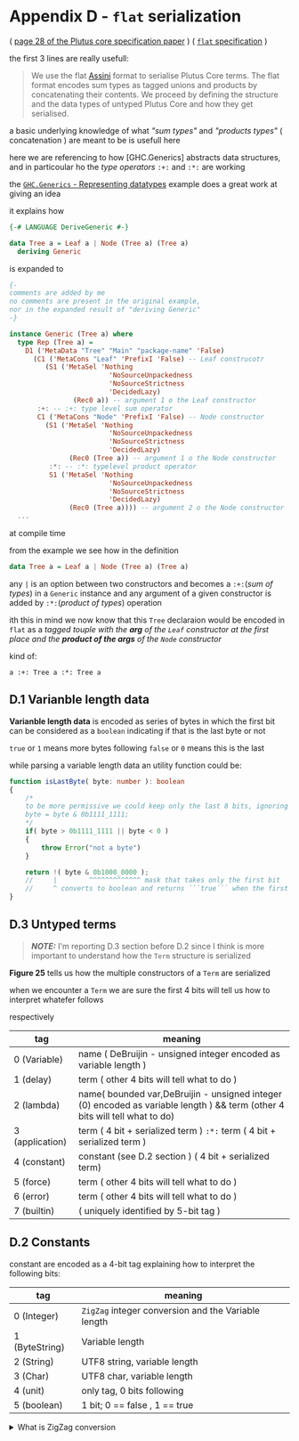 # Appendix D - ```flat``` serialization

( [page 28 of the Plutus core specification paper](https://hydra.iohk.io/build/5988492/download/1/plutus-core-specification.pdf#Serialisation) )
( [```flat``` specification](http://quid2.org/docs/Flat.pdf) )

the first 3 lines are really usefull:

> We use the flat [Assini](http://quid2.org/docs/Flat.pdf) format to serialise Plutus Core terms. The flat format encodes sum
> types as tagged unions and products by concatenating their contents. We proceed by defining
> the structure and the data types of untyped Plutus Core and how they get serialised.

a basic underlying knowledge of what _"sum types"_ and _"products types"_ ( concatenation ) are meant to be is usefull here

here we are referencing to how [GHC.Generics] abstracts data structures, and in particoular ho the _type operators_ ```:+:``` and ```:*:``` are working

the [```GHC.Generics``` - Representing datatypes](https://hackage.haskell.org/package/base-4.16.1.0/docs/GHC-Generics.html#g:2) example does a great work at giving an idea

it explains how

```haskell
{-# LANGUAGE DeriveGeneric #-}

data Tree a = Leaf a | Node (Tree a) (Tree a)
  deriving Generic
```

is expanded to

```haskell
{- 
comments are added by me
no comments are present in the original example, 
nor in the expanded result of "deriving Generic"
-}

instance Generic (Tree a) where
  type Rep (Tree a) =
    D1 ('MetaData "Tree" "Main" "package-name" 'False)
      (C1 ('MetaCons "Leaf" 'PrefixI 'False) -- Leaf construcotr
         (S1 ('MetaSel 'Nothing
                         'NoSourceUnpackedness
                         'NoSourceStrictness
                         'DecidedLazy)
                (Rec0 a)) -- argument 1 o the Leaf constructor
       :+: -- :+: type level sum operator
       C1 ('MetaCons "Node" 'PrefixI 'False) -- Node constructor
         (S1 ('MetaSel 'Nothing
                         'NoSourceUnpackedness
                         'NoSourceStrictness
                         'DecidedLazy)
               (Rec0 (Tree a)) -- argument 1 o the Node constructor
          :*: -- :*: typelevel product operator
          S1 ('MetaSel 'Nothing
                         'NoSourceUnpackedness
                         'NoSourceStrictness
                         'DecidedLazy)
               (Rec0 (Tree a)))) -- argument 2 o the Node constructor
  ...
```

at compile time

from the example we see how in the definition

```haskell
data Tree a = Leaf a | Node (Tree a) (Tree a)
```
any ```|``` is an option between two constructors and becomes a ```:+:```(_sum of types_) in a ```Generic``` instance
and any argument of a given constructor is added by ```:*:```(_product of types_) operation

ith this in mind we now know that this ```Tree``` declaraion would be encoded in ```flat``` as a _tagged touple with the **arg** of the ```Leaf``` constructor at the first place and the **product of the args** of the ```Node``` constructor_

kind of:
```
a :+: Tree a :*: Tree a
```

## D.1 Varianble length data

**Varianble length data** is encoded as series of bytes in which the first bit can be considered as a ```boolean``` indicating if that is the last byte or not

```true``` or ```1``` means more bytes following
```false``` or ```0``` means this is the last

while parsing a variable length data an utility function could be:

```ts
function isLastByte( byte: number ): boolean
{
    /*
    to be more permissive we could keep only the last 8 bits, ignoring if it is greater (overflow):
    byte = byte & 0b1111_1111;
    */
    if( byte > 0b1111_1111 || byte < 0 )
    {
        throw Error("not a byte")
    }

    return !( byte & 0b1000_0000 );
    //     |        ^^^^^^^^^^^^^ mask that takes only the first bit
    //     ^ converts to boolean and returns ```true``` when the first bit is ```0```
}
```

## D.3 Untyped terms

> **_NOTE:_** I'm reporting D.3 section before D.2 since I think is more important to understand how the ```Term``` structure is serialized

**Figure 25** tells us how the multiple constructors of a ```Term``` are serialized

when we encounter a ```Term``` we are sure the first 4 bits will tell us how to interpret whatefer follows

respectively

tag         | meaning
------------|----------------------------------
 0 (Variable)    | name ( DeBruijin - unsigned integer encoded as variable length )
 1 (delay)       | term ( other 4 bits will tell what to do )
 2 (lambda)      | name( bounded var,DeBruijin - unsigned integer (0) encoded as variable length ) && term (other 4 bits will tell what to do) 
 3 (application) | term ( 4 bit + serialized term ) ```:*:``` term ( 4 bit + serialized term )
 4 (constant)    | constant (see D.2 section ) ( 4 bit + serialized term) 
 5 (force)       | term ( other 4 bits will tell what to do )
 6 (error)       | term ( other 4 bits will tell what to do )
 7 (builtin)     | ( uniquely identified by 5-bit tag )

## D.2 Constants

constant are encoded as a 4-bit tag explaining how to interpret the following bits:

tag         | meaning
------------|----------------------------------
 0 (Integer)     | ```ZigZag``` integer conversion and the Variable length
 1 (ByteString)  | Variable length
 2 (String)      | UTF8 string, variable length  
 3 (Char)        | UTF8 char, variable length 
 4 (unit)        | only tag, 0 bits following 
 5 (boolean)     | 1 bit; 0 == false , 1 == true

<details>
        <summary>What is ZigZag conversion </summary>
        <p>
            as explained in [Encoding - Protocol Buffers - Google Code](https://developers.google.com/protocol-buffers/docs/encoding?csw=1)
        </p>

        > ZigZag encoding maps signed integers to unsigned integers so that numbers with a small absolute value (for instance, -1) have a small varint encoded value too. It does this in a way that "zig-zags" back and forth through the positive and negative integers, so that -1 is encoded as 1, 1 is encoded as 2, -2 is encoded as 3, and so on, as you can see in the following table:
        >      Signed Original  Encoded As
        >      0                0
        >      -1               1
        >      1                2
        >      -2               3
        >      2147483647       4294967294
        >      -2147483648      4294967295
        > 
        >  In other words, each value n is encoded using
        > 
        >  `(n << 1) ^ (n >> 31)`
        > 
        >  for sint32s, or
        > 
        >  `(n << 1) ^ (n >> 63)`
        > 
        > for the 64-bit version.

</details>

 
